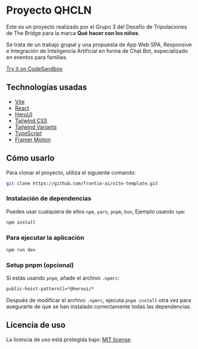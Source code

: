 # Proyecto QHCLN

Este es un proyecto realizado por el Grupo 3 del Desafío de Tripulaciones de The Bridge para la marca **Qué hacer con los niños**. 

Se trata de un trabajo grupal y una propuesta de App Web SPA, Responsive e Integración de Inteligencia Artificial en forma de Chat Bot, especializado en eventos para familias. 

[Try it on CodeSandbox](https://githubbox.com/frontio-ai/vite-template)

## Technologías usadas

- [Vite](https://vitejs.dev/guide/)
- [React](https://react.dev/)
- [HeroUI](https://heroui.com)
- [Tailwind CSS](https://tailwindcss.com)
- [Tailwind Variants](https://tailwind-variants.org)
- [TypeScript](https://www.typescriptlang.org)
- [Framer Motion](https://www.framer.com/motion)

## Cómo usarlo

Para clonar el proyecto, utiliza el siguiente comando:

```bash
git clone https://github.com/frontio-ai/vite-template.git
```

### Instalación de dependencias

Puedes usar cualquiera de ellos `npm`, `yarn`, `pnpm`, `bun`, Ejemplo usando `npm`:

```bash
npm install
```

### Para ejecutar la aplicación

```bash
npm run dev
```

### Setup pnpm (opcional)

Si estás usando `pnpm`, añade el archivo `.npmrc`:

```bash
public-hoist-pattern[]=*@heroui/*
```

Después de modificar el archivo `.npmrc`, ejecuta `pnpm install` otra vez para asegurarte de que se han instalado correctamente todas las dependencias.

## Licencia de uso

La licencia de uso está protegida bajo: [MIT license](https://github.com/frontio-ai/vite-template/blob/main/LICENSE).

